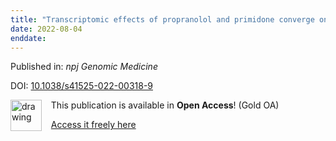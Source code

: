 ```yaml
---
title: "Transcriptomic effects of propranolol and primidone converge on molecular pathways relevant to essential tremor"
date: 2022-08-04
enddate:
---
```


Published in: *npj Genomic Medicine*

DOI: [10.1038/s41525-022-00318-9](https://doi.org/10.1038/s41525-022-00318-9)

<img src="https://upload.wikimedia.org/wikipedia/commons/thumb/7/77/Open_Access_logo_PLoS_transparent.svg/800px-Open_Access_logo_PLoS_transparent.svg.png" alt="drawing" width="50" align="left"/> &nbsp;&nbsp;&nbsp;This publication is available in **Open Access**! (Gold OA)

&nbsp;&nbsp;&nbsp;<a href="https://www.nature.com/articles/s41525-022-00318-9.pdf">Access it freely here</a>

